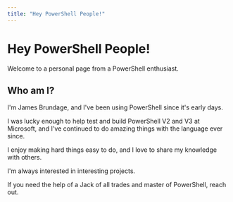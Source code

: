 ```yaml
---
title: "Hey PowerShell People!"
---
```


# Hey PowerShell People!

Welcome to a personal page from a PowerShell enthusiast.

## Who am I?

I'm James Brundage, and I've been using PowerShell since it's early days.

I was lucky enough to help test and build PowerShell V2 and V3 at Microsoft, 
and I've continued to do amazing things with the language ever since.

I enjoy making hard things easy to do, and I love to share my knowledge with others.

I'm always interested in interesting projects.

If you need the help of a Jack of all trades and master of PowerShell, reach out.